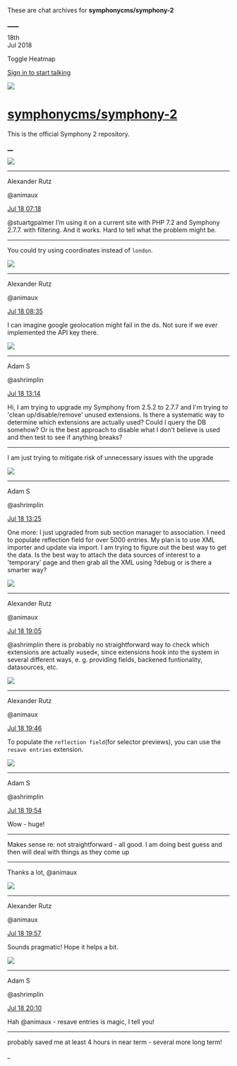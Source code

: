 These are chat archives for **symphonycms/symphony-2**

[__](/symphonycms/symphony-2/archives/2018/07/19)[__](/symphonycms/symphony-2/archives/2018/07/17)

18th  
Jul 2018

Toggle Heatmap

[Sign in to start talking](/login?action=login&button=archive-login)

![](https://avatars-02.gitter.im/group/iv/3/57542c45c43b8c601977197e?s=48)

#  [symphonycms/symphony-2](/symphonycms/symphony-2)

This is the official Symphony 2 repository.

[ __](/orgs/symphonycms/rooms "More symphonycms rooms")

![](https://avatars2.githubusercontent.com/u/446874?v=4&s=30)

____

Alexander Rutz

@animaux

[Jul 18
07:18](https://gitter.im/symphonycms/symphony-2?at=5b4ee9e18578203ee73c071c)

@stuartgpalmer I’m using it on a current site with PHP 7.2 and Symphony 2.7.7.
with filtering. And it works. Hard to tell what the problem might be.

____

You could try using coordinates instead of `london`.

![](https://avatars2.githubusercontent.com/u/446874?v=4&s=30)

____

Alexander Rutz

@animaux

[Jul 18
08:35](https://gitter.im/symphonycms/symphony-2?at=5b4efbb9ad8d085553abafa8)

I can imagine google geolocation might fail in the ds. Not sure if we ever
implemented the API key there.

![](https://avatars1.githubusercontent.com/u/12042051?v=4&s=30)

____

Adam S

@ashrimplin

[Jul 18
13:14](https://gitter.im/symphonycms/symphony-2?at=5b4f3d198fe2780689c07e96)

Hi, I am trying to upgrade my Symphony from 2.5.2 to 2.7.7 and I'm trying to
'clean up/disable/remove' unused extensions. Is there a systematic way to
determine which extensions are actually used? Could I query the DB somehow? Or
is the best approach to disable what I don't believe is used and then test to
see if anything breaks?

____

I am just trying to mitigate risk of unnecessary issues with the upgrade

![](https://avatars1.githubusercontent.com/u/12042051?v=4&s=30)

____

Adam S

@ashrimplin

[Jul 18
13:25](https://gitter.im/symphonycms/symphony-2?at=5b4f3fb48fe2780689c08856)

One more: I just upgraded from sub section manager to association. I need to
populate reflection field for over 5000 entries. My plan is to use XML
importer and update via import. I am trying to figure out the best way to get
the data. Is the best way to attach the data sources of interest to a
'temporary' page and then grab all the XML using ?debug or is there a smarter
way?

![](https://avatars2.githubusercontent.com/u/446874?v=4&s=30)

____

Alexander Rutz

@animaux

[Jul 18
19:05](https://gitter.im/symphonycms/symphony-2?at=5b4f8f8664990f3c000f8ae0)

@ashrimplin there is probably no straightforward way to check which extensions
are actually »used«, since extensions hook into the system in several
different ways, e. g. providing fields, backened funtionality, datasources,
etc.

![](https://avatars2.githubusercontent.com/u/446874?v=4&s=30)

____

Alexander Rutz

@animaux

[Jul 18
19:46](https://gitter.im/symphonycms/symphony-2?at=5b4f992f79f7236acb35887b)

To populate the `reflection field`(for selector previews), you can use the
`resave entries` extension.

![](https://avatars1.githubusercontent.com/u/12042051?v=4&s=30)

____

Adam S

@ashrimplin

[Jul 18
19:54](https://gitter.im/symphonycms/symphony-2?at=5b4f9b0c3187ca3ee8bf7b2c)

Wow - huge!

____

Makes sense re: not straightforward - all good. I am doing best guess and then
will deal with things as they come up

____

Thanks a lot,  @animaux

![](https://avatars2.githubusercontent.com/u/446874?v=4&s=30)

____

Alexander Rutz

@animaux

[Jul 18
19:57](https://gitter.im/symphonycms/symphony-2?at=5b4f9b8f1539a7040ce97bfe)

Sounds pragmatic! Hope it helps a bit.

![](https://avatars1.githubusercontent.com/u/12042051?v=4&s=30)

____

Adam S

@ashrimplin

[Jul 18
20:10](https://gitter.im/symphonycms/symphony-2?at=5b4f9ecbfd1b3474a69cb8c2)

Hah @animaux \- resave entries is magic, I tell you!

____

probably saved me at least 4 hours in near term - several more long term!

_

